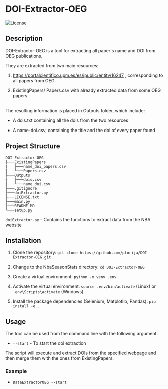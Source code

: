# DOI-Extractor-OEG

[![License](https://img.shields.io/badge/license-MIT-blue.svg)](https://opensource.org/licenses/MIT)

## Description

DOI-Extractor-OEG is a tool for extracting all paper's name and DOI from OEG publications.

They are extracted from two main resources:

1) https://portalcientifico.upm.es/es/ipublic/entity/16247 , corresponding to all papers from OEG.

2) ExistingPapers/ Papers.csv with already extracted data from some OEG papers.

<br>
The resulting information is placed in Outputs folder, which include:

- A dois.txt containing all the dois from the two resources

- A name-doi.csv, containing the title and the doi of every paper found

## Project Structure
```
DOI-Extractor-OEG
├───ExistingPapers
|   ├───name_doi_papers.csv
|   └───Papers.csv
├───Outputs
|   ├───dois.csv
|   └───name_doi.csv
├───.gitignore
├───doiExtractor.py
├───LICENSE.txt
├───main.py
├───README.MD
└───setup.py
```

```doiExtractor.py``` - Contains the functions to extract data from the NBA website

## Installation

1. Clone the repository:
```git clone https://github.com/ptorija/DOI-Extractor-OEG.git```

2. Change to the NbaSeasonStats directory:
```cd DOI-Extractor-OEG```

3. Create a virtual environment:
```python -m venv .env```

4. Activate the virtual environment:
```source .env/bin/activate``` (Linux) or ```.env\Scripts\activate``` (Windows)

5. Install the package dependencies (Selenium, Matplotlib, Pandas):
```pip install -e .```

## Usage
The tool can be used from the command line with the following argument:
- ```--start``` - To start the doi extraction 

The script will execute and extract DOIs from the specified webpage and then merge them with the ones from ExistingPapers.

### Example
- ```DataExtractorOEG --start```